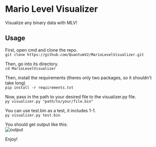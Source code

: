 # Mario Level Visualizer  
Visualize any binary data with MLV!  

## Usage  

First, open cmd and clone the repo.  
`git clone https://github.com/QuantumV2/MarioLevelVisualizer.git`  

Then, go into its directory.  
`cd MarioLevelVisualizer`  

Then, install the requirements (theres only two packages, so it shouldn't take long)  
`pip install -r requirements.txt`  

Now, pass in the path to your desired file to the visualizer.py file.  
`py visualizer.py "path/to/your/file.bin"`  

You can use test.bin as a test, it includes 1-1.  
`py visualizer.py test.bin`  

You should get output like this:  
![output](https://github.com/QuantumV2/MarioLevelVisualizer/assets/83087109/1171ae09-8d70-42e6-9cd7-747357885af4)

Enjoy!  
